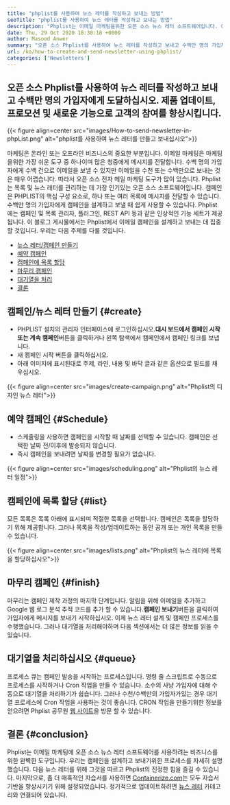 ```yaml
---
title: "phplist를 사용하여 뉴스 레터를 작성하고 보내는 방법" 
seoTitle: "phplist를 사용하여 뉴스 레터를 작성하고 보내는 방법" 
description: "Phplist는 이메일 마케팅을위한 오픈 소스 뉴스 레터 소프트웨어입니다. 이것은 뉴스 레터 캠페인을 만들고 보내기위한 초보자 안내서입니다." 
date: Thu, 29 Oct 2020 18:30:18 +0000
author: Masood Anwer
summary: "오픈 소스 Phplist를 사용하여 뉴스 레터를 작성하고 보내고 수백만 명의 가입자에게 도달합니다. 제품 업데이트, 프로모션 및 새로운 기능으로 고객의 참여를 향상시킵니다." 
url: /ko/how-to-create-and-send-newsletter-using-phplist/
categories: ['Newsletters']
---
```


## 오픈 소스 Phplist를 사용하여 뉴스 레터를 작성하고 보내고 수백만 명의 가입자에게 도달하십시오. 제품 업데이트, 프로모션 및 새로운 기능으로 고객의 참여를 향상시킵니다.

{{< figure align=center src="images/How-to-send-newsletter-in-phpList.png" alt="phplist를 사용하여 뉴스 레터를 만들고 보내십시오">}}

마케팅은 온라인 또는 오프라인 비즈니스의 중요한 부분입니다. 이메일 마케팅은 마케팅을위한 가장 쉬운 도구 중 하나이며 많은 청중에게 메시지를 전달합니다. 수백 명의 가입자에게 수백 건으로 이메일을 보낼 수 있지만 이메일을 수천 또는 수백만으로 보내는 것은 매우 어렵습니다. 따라서 오픈 소스 전자 메일 마케팅 도구가 많이 있습니다.
Phplist는 목록 및 뉴스 레터를 관리하는 데 가장 인기있는 오픈 소스 소프트웨어입니다. 캠페인은 PHPLIST의 핵심 구성 요소로, 하나 또는 여러 목록에 메시지를 전달할 수 있습니다. 수백만 명의 가입자에게 캠페인을 설계하고 보낼 때 쉽게 사용할 수 있습니다. Phplist에는 캠페인 및 목록 관리자, 플러그인, REST API 등과 같은 인상적인 기능 세트가 제공됩니다.
이 블로그 게시물에서는 Phplist에서 이메일 캠페인을 설계하고 보내는 데 집중할 것입니다. 우리는 다음 주제를 다룰 것입니다.
  * [뉴스 레터/캠페인 만들기][2]
  * [예약 캠페인][3]
  * [캠페인에 목록 할당][4]
  * [마무리 캠페인][5]
  * [대기열을 처리][6]
  * [결론][7]

## **캠페인/뉴스 레터 만들기** {#create}
  * PHPLIST 설치의 관리자 인터페이스에 로그인하십시오.**대시 보드에서 캠페인 시작 또는 계속 캠페인**버튼을 클릭하거나 왼쪽 탐색에서 캠페인에서 캠페인 링크를 보냅니다.
  * 새 캠페인 시작 버튼을 클릭하십시오.
  * 아래 이미지에 표시된대로 주제, 라인, 내용 및 바닥 글과 같은 옵션으로 필드를 채우십시오.

{{< figure align=center src="images/create-campaign.png" alt="Phplist의 디자인 뉴스 레터">}}


## **예약 캠페인** {#Schedule}
  * 스케줄링을 사용하면 캠페인을 시작할 때 날짜를 선택할 수 있습니다. 캠페인은 선택한 날짜 전/이후에 발송되지 않습니다.
  * 즉시 캠페인을 보내려면 날짜를 변경할 필요가 없습니다.

{{< figure align=center src="images/scheduling.png" alt="Phplist의 뉴스 레터 일정">}}


## **캠페인에 목록 할당** {#list}
모든 목록은 목록 아래에 표시되며 적절한 목록을 선택합니다. 캠페인은 목록을 할당하기 위해 제공합니다. 그러나 목록을 작성/업데이트하는 동안 공개 또는 개인 목록을 만들 수 있습니다.

{{< figure align=center src="images/lists.png" alt="Phplist의 뉴스 레터에 목록을 할당하십시오">}}


## **마무리 캠페인** {#finish}
마무리는 캠페인 제작 과정의 마지막 단계입니다. 알림을 위해 이메일을 추가하고 Google 웹 로그 분석 추적 코드를 추가 할 수 있습니다.**캠페인 보내기**버튼을 클릭하여 가입자에게 메시지를 보내기 시작하십시오. 이제 뉴스 레터 설계 및 캠페인 프로세스를 수행했습니다. 그러나 대기열을 처리해야하며 다음 섹션에서는 더 많은 정보를 읽을 수 있습니다.

## **대기열을 처리하십시오** {#queue}
프로세스 큐는 캠페인 발송을 시작하는 프로세스입니다. 명령 줄 스크립트로 수동으로 프로세스를 시작하거나 Cron 작업을 만들 수 있습니다. 소수의 사냥 가입자에 대해 수동으로 대기열을 처리하기가 쉽습니다. 그러나 수천/수백만의 가입자가있는 경우 대기열 프로세스에 Cron 작업을 사용하는 것이 좋습니다. CRON 작업을 만들기위한 정보를 얻으려면 Phplist 공무원 [웹 사이트][8]을 방문 할 수 있습니다.

## **결론** {#conclusion}
Phplist는 이메일 마케팅에 오픈 소스 뉴스 레터 소프트웨어를 사용하려는 비즈니스를위한 완벽한 도구입니다. 우리는 캠페인을 설계하고 보내기위한 프로세스를 자세히 설명했습니다. 다음 뉴스 레터를 위해 그것을 따르고 Phplist의 진정한 힘을 즐길 수 있습니다.
마지막으로, 좀 더 매혹적인 자습서를 사용하면 [Containerize.com][9]는 모두 자습서 기반을 향상시키기 위해 설정되었습니다. 정기적으로 업데이트하려면 [뉴스 레터][10] 카테고리와 연결되어 있습니다.

  
[1]: https://products.containerize.com/newsletter/phplist
[2]: #create
[3]: #schedule
[4]: #list
[5]: #finish
[6]: #queue
[7]: #conclusion
[8]: https://www.phplist.org/manual/books/phplist-manual/page/setting-up-your-cron
[9]: https://containerize.com
[10]: https://blog.containerize.com/category/newsletter/
